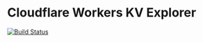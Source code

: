Cloudflare Workers KV Explorer
===========================

[![Build Status](https://travis-ci.org/aozd4v/cloudflare-workers-kv-explorer.svg?branch=master)](https://travis-ci.org/aozd4v/cloudflare-workers-kv-explorer)